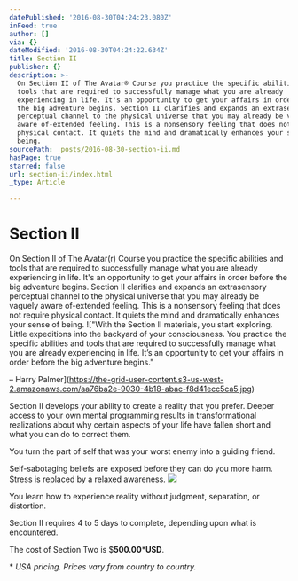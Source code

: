 ```yaml
---
datePublished: '2016-08-30T04:24:23.080Z'
inFeed: true
author: []
via: {}
dateModified: '2016-08-30T04:24:22.634Z'
title: Section II
publisher: {}
description: >-
  On Section II of The Avatar® Course you practice the specific abilities and
  tools that are required to successfully manage what you are already
  experiencing in life. It's an opportunity to get your affairs in order before
  the big adventure begins. Section II clarifies and expands an extrasensory
  perceptual channel to the physical universe that you may already be vaguely
  aware of-extended feeling. This is a nonsensory feeling that does not require
  physical contact. It quiets the mind and dramatically enhances your sense of
  being.
sourcePath: _posts/2016-08-30-section-ii.md
hasPage: true
starred: false
url: section-ii/index.html
_type: Article

---
```

# Section II

On Section II of The Avatar(r) Course you practice the specific abilities and tools that are required to successfully manage what you are already experiencing in life. It's an opportunity to get your affairs in order before the big adventure begins. Section II clarifies and expands an extrasensory perceptual channel to the physical universe that you may already be vaguely aware of-extended feeling. This is a nonsensory feeling that does not require physical contact. It quiets the mind and dramatically enhances your sense of being.
!["With the Section II materials, you start exploring. Little expeditions into the backyard of your consciousness. You practice the specific abilities and tools that are required to successfully manage what you are already experiencing in life. It’s an opportunity to get your affairs in order before the big adventure begins."

– Harry Palmer](https://the-grid-user-content.s3-us-west-2.amazonaws.com/aa76ba2e-9030-4b18-abac-f8d41ecc5ca5.jpg)

Section II develops your ability to create a reality that you prefer. Deeper access to your own mental programming results in transformational realizations about why certain aspects of your life have fallen short and what you can do to correct them.

You turn the part of self that was your worst enemy into a guiding friend.

Self-sabotaging beliefs are exposed before they can do you more harm. Stress is replaced by a relaxed awareness.
![](https://the-grid-user-content.s3-us-west-2.amazonaws.com/97a1cf50-3908-45a9-b5b0-f0f9683a5111.jpg)

You learn how to experience reality without judgment, separation, or distortion.

Section II requires 4 to 5 days to complete, depending upon what is encountered.

The cost of Section Two is $**500.00**\***USD**.

\* _USA pricing. Prices vary from country to country._
